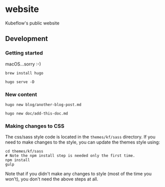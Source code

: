 # website
Kubeflow's public website

## Development

### Getting started
macOS...sorry :-)

`brew install hugo`

`hugo serve -D`

### New content
`hugo new blog/another-blog-post.md`

`hugo new doc/add-this-doc.md`

### Making changes to CSS

The css/sass style code is located in the `themes/kf/sass` directory. If you need
to make changes to the style, you can update the themes style using:

```
cd themes/kf/sass
# Note the npm install step is needed only the first time.
npm install
gulp
```

Note that if you didn't make any changes to style (most of the time you won't), you
don't need the above steps at all.
